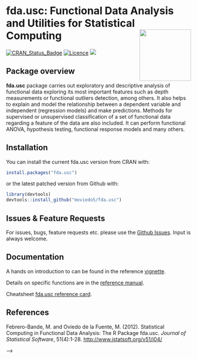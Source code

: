 
<!-- README.md is generated from README.Rmd. Please edit that file -->

<!--
# fda.usc
README.md is generated from README.Rmd. Please edit that file 
#[![Travis-CI Build Status](https://api.travis-ci.org/maierhofert/classiFunc.svg?branch=master)](https://travis-ci.org/maierhofert/classiFunc)
#[![packageversion](https://img.shields.io/badge/Package%20version-0.1.1-orange.svg?style=flat-square)](https://CRAN.R-project.org/package=classiFunc)
[![CRAN_Status_Badge](https://www.r-pkg.org/badges/version/fda.usc)](https://cran.r-project.org/package=fda.usc)
[![](https://cranlogs.r-pkg.org/badges/fda.usc)](https://cran.r-project.org/package=fda.usc)
# [![Licence](https://img.shields.io/badge/licence-GPL--3-blue.svg)](https://www.gnu.org/licenses/gpl-3.0.en.html)
Incluir reference card
[![Travis-CI Build Status](https://api.travis-ci.org/moviedo5/fda.usc.svg?branch=master)](https://travis-ci.org/moviedo5/fda.usc)
## fda.usc: Functional Data Analysis and Utilities for Statistical Computing

<img src="inst/figures/fda.usc.png" align="right" height="300"/>
-->

# fda.usc: Functional Data Analysis and Utilities for Statistical Computing <img src="inst/figures/fda.usc.png" align="right" width="140" />

[![CRAN\_Status\_Badge](https://www.r-pkg.org/badges/version/fda.usc)](https://cran.r-project.org/package=fda.usc)
[![Licence](https://img.shields.io/badge/licence-GPL--2-blue.svg)](https://www.gnu.org/licenses/gpl-2.0.en.html)
[![](https://cranlogs.r-pkg.org/badges/fda.usc)](https://cran.r-project.org/package=fda.usc)

## Package overview

<!--The **fda.usc** package implements methods  for exploratory and descriptive analysis of functional data such as depth measurements, atypical curves detection, regression models, supervised classification, unsupervised classification and functional analysis of variance.
-->

**fda.usc** package carries out exploratory and descriptive analysis of
functional data exploring its most important features such as depth
measurements or functional outliers detection, among others. It also
helps to explain and model the relationship between a dependent variable
and independent (regression models) and make predictions. Methods for
supervised or unsupervised classification of a set of functional data
regarding a feature of the data are also included. It can perform
functional ANOVA, hypothesis testing, functional response models and
many others.

## Installation

You can install the current fda.usc version from CRAN with:

``` r
install.packages("fda.usc")
```

or the latest patched version from Github with:

``` r
library(devtools)
devtools::install_github("moviedo5/fda.usc")
```

## Issues & Feature Requests

For issues, bugs, feature requests etc. please use the [Github
Issues](https://github.com/moviedo5/fda.usc/issues). Input is always
welcome.

## Documentation

A hands on introduction to  can be found in the reference
[vignette](https://www.jstatsoft.org/index.php/jss/article/view/v051i04/v51i04.pdf).

Details on specific functions are in the [reference
manual](https://cran.r-project.org/package=fda.usc/fda.usc.pdf).

Cheatsheet [fda.usc reference
card](https://zenodo.org/record/3386752/files/RefCard_fda.usc_v1.pdf?download=1).

## References

Febrero-Bande, M. and Oviedo de la Fuente, M. (2012). Statistical
Computing in Functional Data Analysis: The R Package fda.usc. *Journal
of Statistical Software*, 51(4):1-28.
<http://www.jstatsoft.org/v51/i04/>

<!--
library(roxygen2)
setwd("C:/Users/moviedo/github/fda.usc_2.0.2/")
getwd()
pkgbuild::compile_dll()
roxygenize()
devtools::document()

library(devtools)
# devtools::install_github("moviedo5/fda.usc.devel",auth_user="moviedo5")

R CMD build fda.usc_2.0.2
R CMD check fda.usc_2.0.2.tar.gz --as-cran
R CMD INSTALL fda.usc_2.0.2.tar.gz --build

Manuel Oviedo PhD thesis [Advances in functional regression and classification models](http://hdl.handle.net/10347/18236)
-->

-->

<!-- ```{r example} -->

<!-- ## basic example code -->

<!-- 
<img src="inst/figures/baseplot.png" height="300"/>
